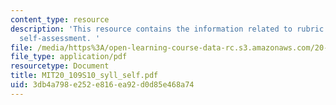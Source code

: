 ```yaml
---
content_type: resource
description: 'This resource contains the information related to rubric for participation,
  self-assessment. '
file: /media/https%3A/open-learning-course-data-rc.s3.amazonaws.com/20-109-laboratory-fundamentals-in-biological-engineering-spring-2010/3db4a798e252e816ea92d0d85e468a74_MIT20_109S10_syll_self.pdf
file_type: application/pdf
resourcetype: Document
title: MIT20_109S10_syll_self.pdf
uid: 3db4a798-e252-e816-ea92-d0d85e468a74
---
```

